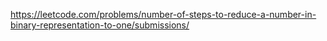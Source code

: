 https://leetcode.com/problems/number-of-steps-to-reduce-a-number-in-binary-representation-to-one/submissions/